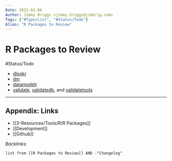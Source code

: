 ```yaml
---
Date: 2022-02-06
Author: Jimmy Briggs <jimmy.briggs@jimbrig.com>
Tags: ["#Type/List", "#Status/Todo"]
Alias: "R Packages to Review"
---
```


# R Packages to Review

#Status/Todo 

- [dlookr](https://github.com/choonghyunryu/dlookr)
- [dm](https://github.com/cynkra/dm)
- [datamodelr](https://github.com/bergant/datamodelr)
- [validate](https://github.com/data-cleaning/validate), [validatedb](https://github.com/data-cleaning/validatedb), and [validatetools](https://github.com/data-cleaning/validatetools)


***

## Appendix: Links

- [[3-Resources/Tools/R/R Packages]]
- [[Development]]
- [[Github]] 

*Backlinks:*

```dataview
list from [[R Packages to Review]] AND -"Changelog"
```